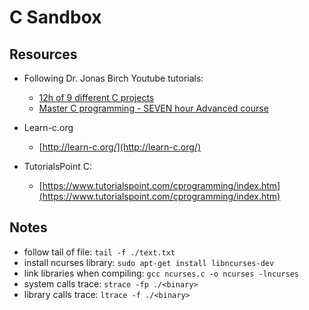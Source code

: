 # C Sandbox

## Resources

* Following Dr. Jonas Birch Youtube tutorials: 
	* [12h of 9 different C projects](https://www.youtube.com/watch?v=9oBWVVFdI38)
	* [Master C programming - SEVEN hour Advanced course](https://www.youtube.com/watch?v=86ILXIWY9f8&t=1077s)

* Learn-c.org
	* [http://learn-c.org/](http://learn-c.org/)

* TutorialsPoint C: 
	* [https://www.tutorialspoint.com/cprogramming/index.htm](https://www.tutorialspoint.com/cprogramming/index.htm)

## Notes

* follow tail of file: `tail -f ./text.txt`
* install ncurses library: `sudo apt-get install libncurses-dev`
* link libraries when compiling: `gcc ncurses.c -o ncurses -lncurses`
* system calls trace: `strace -fp ./<binary>`
* library calls trace: `ltrace -f ./<binary>`
